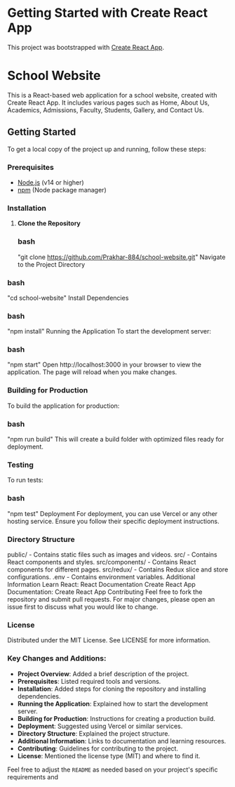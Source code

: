 # Getting Started with Create React App

This project was bootstrapped with [Create React App](https://github.com/facebook/create-react-app).

# School Website

This is a React-based web application for a school website, created with Create React App. It includes various pages such as Home, About Us, Academics, Admissions, Faculty, Students, Gallery, and Contact Us.

## Getting Started

To get a local copy of the project up and running, follow these steps:

### Prerequisites

- [Node.js](https://nodejs.org/) (v14 or higher)
- [npm](https://www.npmjs.com/) (Node package manager)

### Installation

1. **Clone the Repository**

   ### bash
   "git clone https://github.com/Prakhar-884/school-website.git"
Navigate to the Project Directory

### bash
"cd school-website"
Install Dependencies

### bash
"npm install"
Running the Application
To start the development server:

### bash
"npm start"
Open http://localhost:3000 in your browser to view the application. The page will reload when you make changes.

### Building for Production
To build the application for production:

### bash
"npm run build"
This will create a build folder with optimized files ready for deployment.

### Testing
To run tests:

### bash
"npm test"
Deployment
For deployment, you can use Vercel or any other hosting service. Ensure you follow their specific deployment instructions.

### Directory Structure
public/ - Contains static files such as images and videos.
src/ - Contains React components and styles.
src/components/ - Contains React components for different pages.
src/redux/ - Contains Redux slice and store configurations.
.env - Contains environment variables.
Additional Information
Learn React: React Documentation
Create React App Documentation: Create React App
Contributing
Feel free to fork the repository and submit pull requests. For major changes, please open an issue first to discuss what you would like to change.

### License
Distributed under the MIT License. See LICENSE for more information.


### Key Changes and Additions:
- **Project Overview**: Added a brief description of the project.
- **Prerequisites**: Listed required tools and versions.
- **Installation**: Added steps for cloning the repository and installing dependencies.
- **Running the Application**: Explained how to start the development server.
- **Building for Production**: Instructions for creating a production build.
- **Deployment**: Suggested using Vercel or similar services.
- **Directory Structure**: Explained the project structure.
- **Additional Information**: Links to documentation and learning resources.
- **Contributing**: Guidelines for contributing to the project.
- **License**: Mentioned the license type (MIT) and where to find it.

Feel free to adjust the `README` as needed based on your project's specific requirements and 
